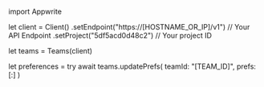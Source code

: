 import Appwrite

let client = Client()
    .setEndpoint("https://[HOSTNAME_OR_IP]/v1") // Your API Endpoint
    .setProject("5df5acd0d48c2") // Your project ID

let teams = Teams(client)

let preferences = try await teams.updatePrefs(
    teamId: "[TEAM_ID]",
    prefs: [:]
)

